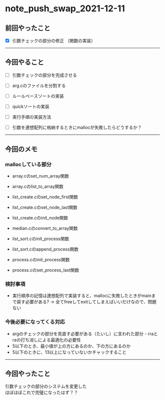 # note_push_swap_2021-12-11

## 前回やったこと

- [x] 引数チェックの部分の修正
（関数の実装）  

<hr>

## 今回やること  

- [ ] 引数チェックの部分を完成させる

- [ ] arg.cのファイルを分割する

- [ ] ルールベースソートの実装  

- [ ] quickソートの実装  

- [ ] 実行手順の実装方法 

- [ ] 引数を連想配列に格納するときにmallocが失敗したらどうするか？

<hr>

## 今回のメモ

### mallocしている部分

- array.cのset_num_array関数
- array.cのlist_to_array関数  
- list_create.cのset_node_first関数  
- list_create.cのset_node_last関数  
- list_create.cのinit_node関数  
- median.cのconvert_to_array関数  

- list_sort.cのinit_process関数  
- list_sort.cのappend_process関数  

- process.cのinit_process関数  
- process.cのset_process_last関数  

### 検討事項

- 実行順序の記憶は連想配列で実装すると、mallocに失敗したときがmainまで戻す必要がある?
→ 全てfreeしてexitしてしまえばいいだけなので、問題ない  

### 今後必要になってくる対応

- argのチェックの部分を見直す必要がある（たいし）に言われた部分  - rraとraの打ち消しによる最適化の必要性  
- 5以下のとき、最小値が上の方にあるのか、下の方にあるのか  
- 5以下のときに、13以上になっていないかチャックすること  

<hr>

## 今回やったこと

引数チェックの部分のシステムを変更した  
ほぼほぼこれで完璧になったはず？？  